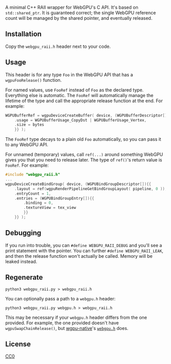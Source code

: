 A minimal C++ RAII wrapper for WebGPU's C API. It's based on `std::shared_ptr`. It is guaranteed correct; the single WebGPU reference count will be managed by the shared pointer, and eventually released.

## Installation

Copy the `webgpu_raii.h` header next to your code.

## Usage

This header is for any type `Foo` in the WebGPU API that has a `wgpuFooRelease()` function.

For named values, use `FooRef` instead of `Foo` as the declared type. Everything else is automatic. The `FooRef` will automatically manage the lifetime of the type and call the appropriate release function at the end. For example:

```c++
WGPUBufferRef = wgpuDeviceCreateBuffer( device, (WGPUBufferDescriptor[]){{
    .usage = WGPUBufferUsage_CopyDst | WGPUBufferUsage_Vertex,
    .size = bytes
    }} );
```

The `FooRef` type decays to a plain old `Foo` automatically, so you can pass it to any WebGPU API.

For unnamed (temporary) values, call `ref(...)` around something WebGPU gives you that you need to release later. The type of `ref()`'s return value is `FooRef`. For example:

```c++
#include "webgpu_raii.h"
...
wgpuDeviceCreateBindGroup( device, (WGPUBindGroupDescriptor[]){{
    .layout = ref(wgpuRenderPipelineGetBindGroupLayout( pipeline, 0 )),
    .entryCount = 1,
    .entries = (WGPUBindGroupEntry[]){{
        .binding = 0,
        .textureView = tex_view
        }}
    }} );
```

## Debugging

If you run into trouble, you can `#define WEBGPU_RAII_DEBUG` and you'll see a print statement with the pointer. You can further `#define WEBGPU_RAII_LEAK`, and then the release function won't actually be called. Memory will be leaked instead.

## Regenerate

```
python3 webgpu_raii.py > webgpu_raii.h
```

You can optionally pass a path to a `webgpu.h` header:

```
python3 webgpu_raii.py webgpu.h > webgpu_raii.h
```

This may be necessary if your `webgpu.h` header differs from the one provided. For example, the one provided doesn't have `wgpuSwapChainRelease()`, but [wgpu-native](https://github.com/gfx-rs/wgpu-native)'s [`webgpu.h`](https://github.com/webgpu-native/webgpu-headers/blob/8e9025e0fa4b33d5e7cc682b7604b021b29f36c6/webgpu.h) does.

## License

[CC0](https://creativecommons.org/share-your-work/public-domain/cc0/)
